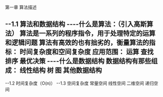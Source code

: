 第一章 算法描述


--1.1 算法和数据结构
----什么是算法：（引入高斯算法）
        算法是一系列的程序指令，用于处理特定的运算和逻辑问题
    算法有高效的也有拙劣的，衡量算法的指标：
        时间复杂度和空间复杂度
    应用范围：
     运算
     查找
     排序
     最优决策
----什么是数据结构
    数据结构有那些组成：
      线性结构
      树
      图
      其他数据结构
-------------------------------------
--1.2 时间复杂度（O(n)）
--1.3 空间复杂度
        常量空间
        线性空间
        二维空间
        递归空间

